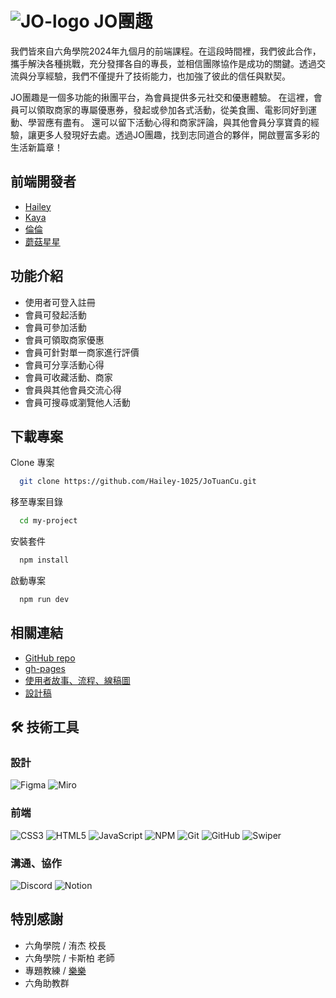 # ![JO-logo](https://ibb.co/vjdXjhq) JO團趣

我們皆來自六角學院2024年九個月的前端課程。在這段時間裡，我們彼此合作，攜手解決各種挑戰，充分發揮各自的專長，並相信團隊協作是成功的關鍵。透過交流與分享經驗，我們不僅提升了技術能力，也加強了彼此的信任與默契。

JO團趣是一個多功能的揪團平台，為會員提供多元社交和優惠體驗。
在這裡，會員可以領取商家的專屬優惠券，發起或參加各式活動，從美食團、電影同好到運動、學習應有盡有。
還可以留下活動心得和商家評論，與其他會員分享寶貴的經驗，讓更多人發現好去處。透過JO團趣，找到志同道合的夥伴，開啟豐富多彩的生活新篇章！


## 前端開發者
- [Hailey](https://github.com/Hailey-1025)
- [Kaya](https://github.com/kayaribi)
- [倫倫](https://github.com/D1034422045)
- [蘑菇星星](https://github.com/hbill320115)

## 功能介紹

- 使用者可登入註冊
- 會員可發起活動
- 會員可參加活動
- 會員可領取商家優惠
- 會員可針對單一商家進行評價
- 會員可分享活動心得
- 會員可收藏活動、商家
- 會員與其他會員交流心得
- 會員可搜尋或瀏覽他人活動


## 下載專案

Clone 專案

```bash
  git clone https://github.com/Hailey-1025/JoTuanCu.git
```

移至專案目錄

```bash
  cd my-project
```

安裝套件

```bash
  npm install
```

啟動專案

```bash
  npm run dev
```

## 相關連結
- [GitHub repo](https://github.com/Hailey-1025/JoTuanCu)
- [gh-pages](https://hailey-1025.github.io/JoTuanCu/)
- [使用者故事、流程、線稿圖](https://miro.com/app/board/uXjVKxfa4O8=/)
- [設計稿](https://www.figma.com/design/BfXXggibEsSVUUaVBfjBeV/%23D-2-JO%E5%9C%98%E8%B6%A3?node-id=0-1&node-type=canvas&t=ymMfDMW0YWExuHHf-0)

## 🛠 技術工具

### 設計
![Figma](https://img.shields.io/badge/figma-%23F24E1E.svg?style=for-the-badge&logo=figma&logoColor=white)
![Miro](https://img.shields.io/badge/miro-FFD700?style=for-the-badge&logo=miro&logoColor=white)

### 前端
![CSS3](https://img.shields.io/badge/css3-%231572B6.svg?style=for-the-badge&logo=css3&logoColor=white)
![HTML5](https://img.shields.io/badge/html5-%23E34F26.svg?style=for-the-badge&logo=html5&logoColor=white)
![JavaScript](https://img.shields.io/badge/javascript-%23323330.svg?style=for-the-badge&logo=javascript&logoColor=%23F7DF1E)
![NPM](https://img.shields.io/badge/NPM-%23CB3837.svg?style=for-the-badge&logo=npm&logoColor=white)
![Git](https://img.shields.io/badge/git-%23F05033.svg?style=for-the-badge&logo=git&logoColor=white)
![GitHub](https://img.shields.io/badge/github-%23121011.svg?style=for-the-badge&logo=github&logoColor=white)
![Swiper](https://img.shields.io/badge/swiper-blue?style=for-the-badge&logo=swiper&logoColor=white)

### 溝通、協作
![Discord](https://img.shields.io/badge/discord-5865F2?style=for-the-badge&logo=discord&logoColor=white)
![Notion](https://img.shields.io/badge/notion-blue?style=for-the-badge&logo=notion&logoColor=white)

## 特別感謝
- 六角學院 / 洧杰 校長
- 六角學院 / 卡斯柏 老師
- 專題教練 / [樂樂](https://github.com/PinyiW0)
- 六角助教群